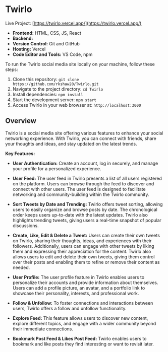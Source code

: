# Twirlo

Live Project: [https://twirlo.vercel.app/](https://twirlo.vercel.app/)

- **Frontend:** HTML, CSS, JS, React
- **Backend:** 
- **Version Control:** Git and GitHub
- **Hosting:** Vercel
- **Code Editor and Tools:** VS Code, npm

To run the Twirlo social media site locally on your machine, follow these steps:
1. Clone this repository: `git clone https://github.com/rkshaw20/Twirlo.git`
2. Navigate to the project directory: `cd Twirlo`
3. Install dependencies: `npm install`
4. Start the development server: `npm start`
5. Access Twirlo in your web browser at: `http://localhost:3000`

## Overview
Twirlo is a social media site offering various features to enhance your social networking experience. With Twirlo, you can connect with friends, share your thoughts and ideas, and stay updated on the latest trends.

**Key Features:**

- **User Authentication:** Create an account, log in securely, and manage your profile for a personalized experience.

- **User Feed:** The user feed in Twirlo presents a list of all users registered on the platform. Users can browse through the feed to discover and connect with other users. The user feed is designed to facilitate networking and community-building within the Twirlo community.

- **Sort Tweets by Date and Trending:** Twirlo offers tweet sorting, allowing users to easily organize and browse posts by date. The chronological order keeps users up-to-date with the latest updates. Twirlo also highlights trending tweets, giving users a real-time snapshot of popular discussions.

- **Create, Like, Edit & Delete a Tweet:** Users can create their own tweets on Twirlo, sharing their thoughts, ideas, and experiences with their followers. Additionally, users can engage with other tweets by liking them and expressing their appreciation for the content. Twirlo also allows users to edit and delete their own tweets, giving them control over their posts and enabling them to refine or remove their content as needed.

- **User Profile:** The user profile feature in Twirlo enables users to personalize their accounts and provide information about themselves. Users can add a profile picture, an avatar, and a portfolio link to showcase their personality, interests, and professional work.

- **Follow & Unfollow:** To foster connections and interactions between users, Twirlo offers a follow and unfollow functionality.

- **Explore Feed:** This feature allows users to discover new content, explore different topics, and engage with a wider community beyond their immediate connections.

- **Bookmark Post Feed & Likes Post Feed:** Twirlo enables users to bookmark and like posts they find interesting or want to revisit later.
